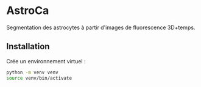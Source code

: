 # AstroCa

Segmentation des astrocytes à partir d'images de fluorescence 3D+temps.

## Installation

Crée un environnement virtuel :

```bash
python -m venv venv
source venv/bin/activate

